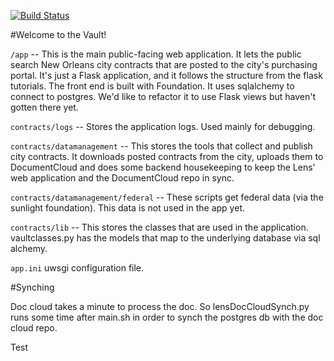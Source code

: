 [![Build Status](https://travis-ci.org/TheLens/contracts.svg?branch=master)](https://travis-ci.org/TheLens/contracts)

#Welcome to the Vault!

`/app` -- This is the main public-facing web application. It lets the public search New Orleans city contracts that are posted to the city's purchasing portal. It's just a Flask application, and it follows the structure from the flask tutorials. The front end is built with Foundation. It uses sqlalchemy to connect to postgres. We'd like to refactor it to use Flask views but haven't gotten there yet.

`contracts/logs` -- Stores the application logs. Used mainly for debugging.

`contracts/datamanagement` -- This stores the tools that collect and publish city contracts. It downloads posted contracts from the city, uploads them to DocumentCloud and does some backend housekeeping to keep the Lens' web application and the DocumentCloud repo in sync.

`contracts/datamanagement/federal` -- These scripts get federal data (via the sunlight foundation). This data is not used in the app yet.

`contracts/lib` -- This stores the classes that are used in the application. vaultclasses.py has the models that map to the underlying database via sql alchemy.

`app.ini` uwsgi configuration file.

#Synching

Doc cloud takes a minute to process the doc. So lensDocCloudSynch.py runs some time after main.sh in order to synch the postgres db with the doc cloud repo.

Test